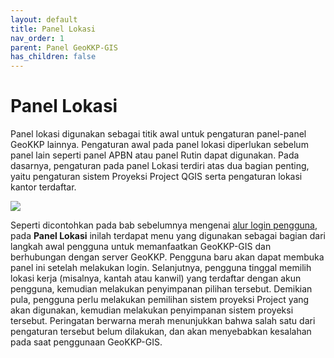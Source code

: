 ```yaml
---
layout: default
title: Panel Lokasi
nav_order: 1
parent: Panel GeoKKP-GIS
has_children: false
---
```


# Panel Lokasi

Panel lokasi digunakan sebagai titik awal untuk pengaturan panel-panel GeoKKP lainnya. Pengaturan awal pada panel lokasi diperlukan sebelum panel lain seperti panel APBN atau panel Rutin dapat digunakan. Pada dasarnya, pengaturan pada panel Lokasi terdiri atas dua bagian penting, yaitu pengaturan sistem Proyeksi Project QGIS serta pengaturan lokasi kantor terdaftar. 

![](https://cdn.jsdelivr.net/gh/geokkp-gis/images@main/20220509210401.png)

Seperti dicontohkan pada bab sebelumnya mengenai [alur login pengguna](https://geokkp-gis.github.io/docs/3_fitur_aplikasi/alur_login_pengguna/), pada **Panel Lokasi** inilah terdapat menu yang digunakan sebagai bagian dari langkah awal pengguna untuk memanfaatkan GeoKKP-GIS dan berhubungan dengan server GeoKKP. Pengguna baru akan dapat membuka panel ini setelah melakukan login. Selanjutnya, pengguna tinggal memilih lokasi kerja (misalnya, kantah atau kanwil) yang terdaftar dengan akun pengguna, kemudian melakukan penyimpanan pilihan tersebut. Demikian pula, pengguna perlu melakukan pemilihan sistem proyeksi Project yang akan digunakan, kemudian melakukan penyimpanan sistem proyeksi tersebut. Peringatan berwarna merah menunjukkan bahwa salah satu dari pengaturan tersebut belum dilakukan, dan akan menyebabkan kesalahan pada saat penggunaan GeoKKP-GIS.
